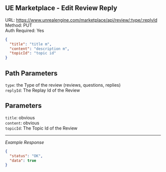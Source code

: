 ## UE Marketplace - Edit Review Reply

URL: https://www.unrealengine.com/marketplace/api/review/:type/:replyId \
Method: PUT \
Auth Required: Yes

```json
{
  "title": "title m",
  "content": "description m",
  "topicId": "topic id"
}
```

## Path Parameters

`type`: the Type of the review (reviews, questions, replies) <br/>
`replyId`: The Replay Id of the Review

## Parameters

`title`: obvious <br/>
`content`: obvious <br/>
`topicId`: The Topic Id of the Review

---

_Example Response_

```json
{
  "status": "OK",
  "data": true
}
```
